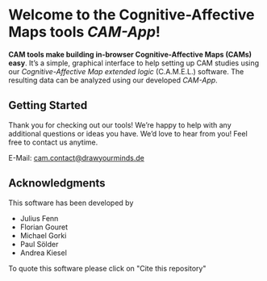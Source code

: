 Welcome to the Cognitive-Affective Maps tools *CAM-App*!
======================================================

**CAM tools make building in-browser Cognitive-Affective Maps (CAMs) easy**. It’s a simple, graphical interface to help
setting up CAM studies using our *Cognitive-Affective Map extended logic* (C.A.M.E.L.) software. The resulting data can be analyzed
using our developed *CAM-App*.


## Getting Started

Thank you for checking out our tools! We’re happy to help with any additional questions or ideas you have. We’d love to hear from you! Feel free to contact us anytime.

E-Mail: <cam.contact@drawyourminds.de>


## Acknowledgments

This software has been developed by

* Julius Fenn
* Florian Gouret
* Michael Gorki
* Paul Sölder
* Andrea Kiesel


To quote this software please click on "Cite this repository"
